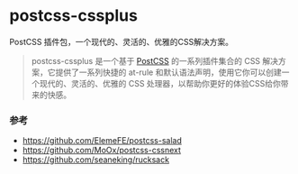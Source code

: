 # postcss-cssplus
PostCSS 插件包，一个现代的、灵活的、优雅的CSS解决方案。

> postcss-cssplus 是一个基于 <a href="http://postcss.org/">PostCSS</a> 的一系列插件集合的 CSS 解决方案，它提供了一系列快捷的 at-rule 和默认语法声明，使用它你可以创建一个现代的、灵活的、优雅的 CSS 处理器，以帮助你更好的体验CSS给你带来的快感。

### 参考
- https://github.com/ElemeFE/postcss-salad
- https://github.com/MoOx/postcss-cssnext
- https://github.com/seaneking/rucksack
